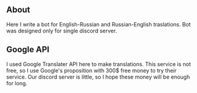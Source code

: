 ## About
Here I write a bot for English-Russian and Russian-English traslations. Bot was designed only for single discord server.

## Google API
I used Google Translater API here to make translations. This service is not free, so I use Google's proposition with 300$ free money to try their service. Our discord server is little,
so I hope these money will be enough for long.
